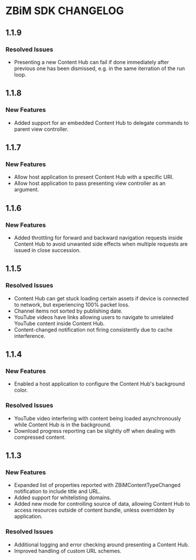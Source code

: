 # ZBiM SDK CHANGELOG

## 1.1.9

### Resolved Issues
* Presenting a new Content Hub can fail if done immediately after previous one has been dismissed, e.g. in the same iterration of the run loop. 

## 1.1.8

### New Features
* Added support for an embedded Content Hub to delegate commands to parent view controller.

## 1.1.7

### New Features
* Allow host application to present Content Hub with a specific URI.
* Allow host application to pass presenting view controller as an argument.

## 1.1.6

### New Features
* Added throttling for forward and backward navigation requests inside Content Hub to avoid unwanted side effects when multiple requests are issued in close succession.

## 1.1.5

### Resolved Issues
* Content Hub can get stuck loading certain assets if device is connected to network, but experiencing 100% packet loss.
* Channel items not sorted by publishing date.
* YouTube videos have links allowing users to navigate to unrelated YouTube content inside Content Hub.
* Content-changed notification not firing consistently due to cache interference.

## 1.1.4

### New Features
* Enabled a host application to configure the Content Hub's background color.

### Resolved Issues
* YouTube video interfering with content being loaded asynchronously while Content Hub is in the background.
* Download progress reporting can be slightly off when dealing with compressed content.

## 1.1.3

### New Features
* Expanded list of properties reported with ZBiMContentTypeChanged notification to include title and URL.
* Added support for whitelisting domains.
* Added new mode for controlling source of data, allowing Content Hub to access resources outside of content bundle, unless overridden by application.

### Resolved Issues
* Additional logging and error checking around presenting a Content Hub.
* Improved handling of custom URL schemes.
